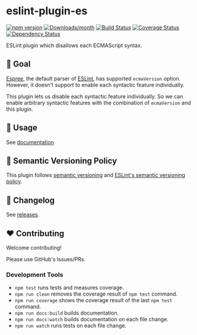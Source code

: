 # eslint-plugin-es

[![npm version](https://img.shields.io/npm/v/eslint-plugin-es.svg)](https://www.npmjs.com/package/eslint-plugin-es)
[![Downloads/month](https://img.shields.io/npm/dm/eslint-plugin-es.svg)](http://www.npmtrends.com/eslint-plugin-es)
[![Build Status](https://github.com/mysticatea/eslint-plugin-es/workflows/CI/badge.svg)](https://github.com/mysticatea/eslint-plugin-es/actions)
[![Coverage Status](https://codecov.io/gh/mysticatea/eslint-plugin-es/branch/master/graph/badge.svg)](https://codecov.io/gh/mysticatea/eslint-plugin-es)
[![Dependency Status](https://david-dm.org/mysticatea/eslint-plugin-es.svg)](https://david-dm.org/mysticatea/eslint-plugin-es)

ESLint plugin which disallows each ECMAScript syntax.

## 🏁 Goal

[Espree](https://github.com/eslint/espree#readme), the default parser of [ESLint](https://eslint.org/), has supported `ecmaVersion` option.
However, it doesn't support to enable each syntactic feature individually.

This plugin lets us disable each syntactic feature individually.
So we can enable arbitrary syntactic features with the combination of `ecmaVersion` and this plugin.

## 📖 Usage

See [documentation](https://eslint-plugin-es.mysticatea.dev/)

## 🚥 Semantic Versioning Policy

This plugin follows [semantic versioning](http://semver.org/) and [ESLint's semantic versioning policy](https://github.com/eslint/eslint#semantic-versioning-policy).

## 📰 Changelog

See [releases](https://github.com/mysticatea/eslint-plugin-es/releases).

## ❤️ Contributing

Welcome contributing!

Please use GitHub's Issues/PRs.

### Development Tools

- `npm test` runs tests and measures coverage.
- `npm run clean` removes the coverage result of `npm test` command.
- `npm run coverage` shows the coverage result of the last `npm test` command.
- `npm run docs:build` builds documentation.
- `npm run docs:watch` builds documentation on each file change.
- `npm run watch` runs tests on each file change.
